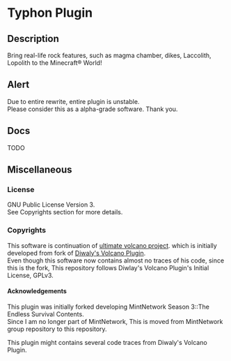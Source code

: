 # Typhon Plugin
## Description
Bring real-life rock features, such as magma chamber, dikes, Laccolith, Lopolith to the Minecraft® World!

## Alert
Due to entire rewrite, entire plugin is unstable.  
Please consider this as a alpha-grade software. Thank you.

## Docs
TODO


## Miscellaneous
### License
GNU Public License Version 3.  
See Copyrights section for more details.

### Copyrights
This software is continuation of [ultimate volcano project](https://github.com/Alex4386/ultimateVolcano). which is initially developed from fork of [Diwaly's Volcano Plugin](https://bitbucket.org/diwaly/volcano/src/default/).  
Even though this software now contains almost no traces of his code, since this is the fork, This repository follows Diwlay's Volcano Plugin's Initial License, GPLv3.  

#### Acknowledgements  
This plugin was initially forked developing MintNetwork Season 3::The Endless Survival Contents.  
Since I am no longer part of MintNetwork, This is moved from MintNetwork group repository to this repository.  

This plugin might contains several code traces from Diwaly's Volcano Plugin.
